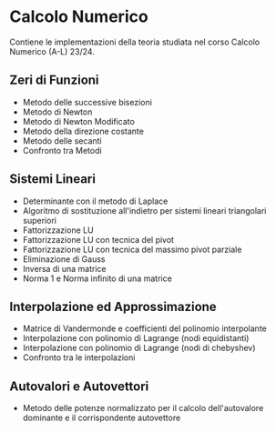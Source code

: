 # Calcolo Numerico
Contiene le implementazioni della teoria studiata nel corso Calcolo Numerico (A-L) 23/24.

## Zeri di Funzioni
- Metodo delle successive bisezioni
- Metodo di Newton
- Metodo di Newton Modificato
- Metodo della direzione costante
- Metodo delle secanti
- Confronto tra Metodi

## Sistemi Lineari
- Determinante con il metodo di Laplace
- Algoritmo di sostituzione all'indietro per sistemi lineari triangolari superiori
- Fattorizzazione LU
- Fattorizzazione LU con tecnica del pivot
- Fattorizzazione LU con tecnica del massimo pivot parziale
- Eliminazione di Gauss
- Inversa di una matrice
- Norma 1 e Norma infinito di una matrice


## Interpolazione ed Approssimazione
- Matrice di Vandermonde e coefficienti del polinomio interpolante
- Interpolazione con polinomio di Lagrange (nodi equidistanti)
- Interpolazione con polinomio di Lagrange (nodi di chebyshev)
- Confronto tra le interpolazioni

## Autovalori e Autovettori
- Metodo delle potenze normalizzato per il calcolo dell'autovalore dominante e il corrispondente autovettore
